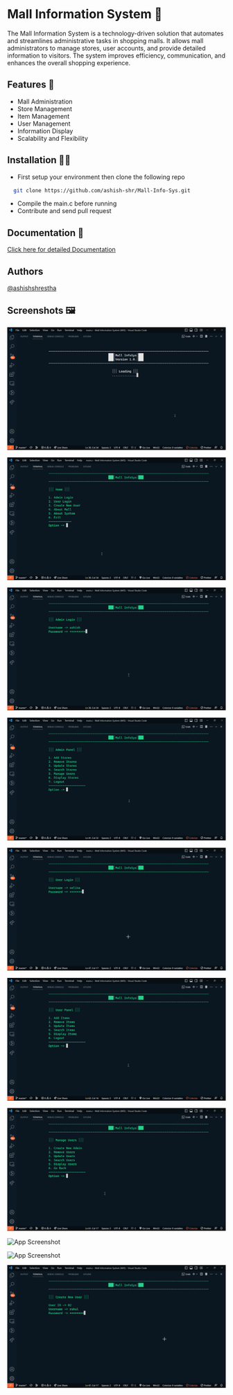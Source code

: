 
# Mall Information System 🏬

The Mall Information System is a technology-driven solution that automates and streamlines administrative tasks in shopping malls. It allows mall administrators to manage stores, user accounts, and provide detailed information to visitors. The system improves efficiency, communication, and enhances the overall shopping experience.


## Features 🎯

- Mall Administration
- Store Management
- Item Management
- User Management
- Information Display
- Scalability and Flexibility


## Installation 🏃‍♂️

- First setup your environment then clone the following repo

```bash
  git clone https://github.com/ashish-shr/Mall-Info-Sys.git
```
- Compile the main.c before running
- Contribute and send pull request
    
## Documentation 📃

[Click here for detailed Documentation](https://drive.google.com/file/d/1zi1gW6-FtgYL2vPxnvCHDDNSFrT8ISE5/view?usp=sharing)


## Authors

[@ashishshrestha](https://github.com/ashish-shr/)


## Screenshots 🖼️

![App Screenshot](https://github.com/ashish-shr/Mall-Info-Sys/blob/main/screenshots/Code_rDVRK8P4v6.png?raw=true)

![App Screenshot](https://github.com/ashish-shr/Mall-Info-Sys/blob/main/screenshots/Code_kM3aieS2TO.png?raw=true)

![App Screenshot](https://github.com/ashish-shr/Mall-Info-Sys/blob/main/screenshots/Code_Geo0g2Tnnh.png?raw=true)

![App Screenshot](https://github.com/ashish-shr/Mall-Info-Sys/blob/main/screenshots/Code_2Mikcl43Ki.png?raw=true)

![App Screenshot](https://github.com/ashish-shr/Mall-Info-Sys/blob/main/screenshots/Code_dxLNoYGdNo.png?raw=true)

![App Screenshot](https://github.com/ashish-shr/Mall-Info-Sys/blob/main/screenshots/Code_GpCSrCjhL4.png?raw=true)

![App Screenshot](https://github.com/ashish-shr/Mall-Info-Sys/blob/main/screenshots/Code_boI0iirlJM.png?raw=true)

![App Screenshot]((https://github.com/ashish-shr/Mall-Info-Sys/blob/main/screenshots/Code_nVbR9FBw9E.png?raw=true))

![App Screenshot]((https://github.com/ashish-shr/Mall-Info-Sys/blob/main/screenshots/Code_keBMH7SGRY.png?raw=true))

![App Screenshot](https://github.com/ashish-shr/Mall-Info-Sys/blob/main/screenshots/Code_kSOy1iZ1vn.png?raw=true)


